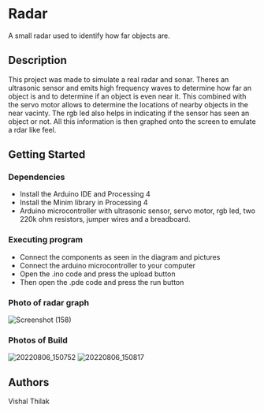 # Radar

A small radar used to identify how far objects are.

## Description

This project was made to simulate a real radar and sonar. Theres an ultrasonic sensor and emits
high frequency waves to determine how far an object is and to determine if an object is even near
it. This combined with the servo motor allows to determine the locations of nearby objects in 
the near vacinty. The rgb led also helps in indicating if the sensor has seen an object or not. 
All this information is then graphed onto the screen to emulate a rdar like feel. 

## Getting Started

### Dependencies

* Install the Arduino IDE and Processing 4
* Install the Minim library in Processing 4
* Arduino microcontroller with ultrasonic sensor, servo motor,
rgb led, two 220k ohm resistors, jumper wires and a breadboard.

### Executing program

* Connect the components as seen in the diagram and pictures
* Connect the arduino microcontroller to your computer
* Open the .ino code and press the upload button
* Then open the .pde code and press the run button

### Photo of radar graph
![Screenshot (158)](https://user-images.githubusercontent.com/93748287/183268054-d4292dea-c089-4988-a8b8-5b8fd38cb6d0.png)

### Photos of Build
![20220806_150752](https://user-images.githubusercontent.com/93748287/183267618-b903ee41-e5c3-44de-a04b-b3e2b8a71b30.jpg)
![20220806_150817](https://user-images.githubusercontent.com/93748287/183267623-39e5a8ca-ff23-4d10-8346-855357c791f5.jpg)

## Authors

Vishal Thilak
